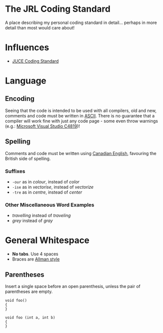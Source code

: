 # The JRL Coding Standard

A place describing my personal coding standard in detail... perhaps in more detail than most would care about!

# Influences

* [JUCE Coding Standard](https://www.juce.com/learn/coding-standards)

# Language

## Encoding

Seeing that the code is intended to be used with all compilers, old and new, comments and code must be written in [ASCII](https://en.wikipedia.org/wiki/ASCII). There is no guarantee that a compiler will work fine with just any code page - some even throw warnings (e.g.: [Microsoft Visual Studio C4819](https://msdn.microsoft.com/en-us/library/ms173715.aspx))!

## Spelling

Comments and code must be written using [Canadian English](https://en.wikipedia.org/wiki/Canadian_English), favouring the British side of spelling.

### Suffixes

* `-our` as in _colour_, instead of _color_
* `-ise` as in _vectorise_, instead of _vectorize_
* `-tre` as in _centre_, instead of _center_

### Other Miscellaneous Word Examples

* _travelling_ instead of _traveling_
* _grey_ instead of _gray_

# General Whitespace

* **No tabs**. Use 4 spaces
* Braces are [Allman style](https://en.wikipedia.org/wiki/Indent_style#Allman_style)

## Parentheses

Insert a single space before an open parenthesis, unless the pair of parentheses are empty.
```
void foo()
{
}

void foo (int a, int b)
{
}
```
